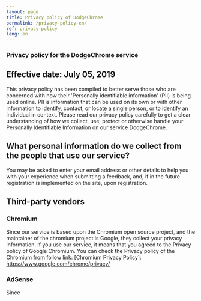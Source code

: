 ```yaml
---
layout: page
title: Privacy policy of DodgeChrome
permalink: /privacy-policy-en/
ref: privacy-policy
lang: en
---
```


### Privacy policy for the DodgeChrome service

## Effective date: July 05, 2019

This privacy policy has been compiled to better serve those who are concerned with how their 'Personally identifiable information' (PII) is being used online. PII is information that can be used on its own or with other information to identify, contact, or locate a single person, or to identify an individual in context. Please read our privacy policy carefully to get a clear understanding of how we collect, use, protect or otherwise handle your Personally Identifiable Information on our service DodgeChrome.

## What personal information do we collect from the people that use our service?
You may be asked to enter your email address or other details to help you with your experience when submitting a feedback, and, if in the future registration is implemented on the site, upon registration.

## Third-party vendors

### Chromium
Since our service is based upon the Chromium open source project, and the maintainer of the chromium project is Google, they collect your privacy information. If you use our service, it means that you agreed to the Privacy policy of Google Chromium. You can check the Privacy policy of the Chromium from follow link:
[Chromium Privacy Policy]: https://www.google.com/chrome/privacy/

### AdSense
Since 

